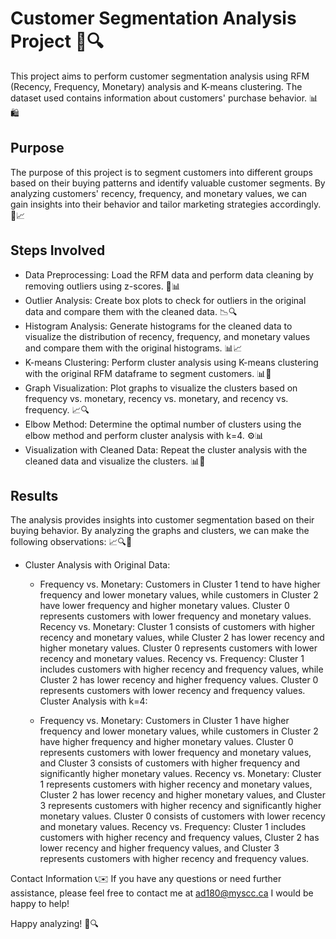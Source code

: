# Customer Segmentation Analysis Project 🎯🔍
This project aims to perform customer segmentation analysis using RFM (Recency, Frequency, Monetary) analysis and K-means clustering. The dataset used contains information about customers' purchase behavior. 📊🛍️

## Purpose
The purpose of this project is to segment customers into different groups based on their buying patterns and identify valuable customer segments. By analyzing customers' recency, frequency, and monetary values, we can gain insights into their behavior and tailor marketing strategies accordingly. 🎯📈

## Steps Involved
* Data Preprocessing: Load the RFM data and perform data cleaning by removing outliers using z-scores. 🧹📊
* Outlier Analysis: Create box plots to check for outliers in the original data and compare them with the cleaned data. 📉🔍
* Histogram Analysis: Generate histograms for the cleaned data to visualize the distribution of recency, frequency, and monetary values and compare them with the original histograms. 📊📈
* K-means Clustering: Perform cluster analysis using K-means clustering with the original RFM dataframe to segment customers. 📊🔢
* Graph Visualization: Plot graphs to visualize the clusters based on frequency vs. monetary, recency vs. monetary, and recency vs. frequency. 📈🔍
* Elbow Method: Determine the optimal number of clusters using the elbow method and perform cluster analysis with k=4. ⚙️📊
* Visualization with Cleaned Data: Repeat the cluster analysis with the cleaned data and visualize the clusters. 📊🧹

## Results
The analysis provides insights into customer segmentation based on their buying behavior. By analyzing the graphs and clusters, we can make the following observations: 📈🔍🔢

* Cluster Analysis with Original Data:
  * Frequency vs. Monetary: Customers in Cluster 1 tend to have higher frequency and lower monetary values, while customers in Cluster 2 have lower frequency and higher monetary values. Cluster 0 represents customers with lower frequency and monetary values.
Recency vs. Monetary: Cluster 1 consists of customers with higher recency and monetary values, while Cluster 2 has lower recency and higher monetary values. Cluster 0 represents customers with lower recency and monetary values.
Recency vs. Frequency: Cluster 1 includes customers with higher recency and frequency values, while Cluster 2 has lower recency and higher frequency values. Cluster 0 represents customers with lower recency and frequency values.
Cluster Analysis with k=4:

  * Frequency vs. Monetary: Customers in Cluster 1 have higher frequency and lower monetary values, while customers in Cluster 2 have higher frequency and higher monetary values. Cluster 0 represents customers with lower frequency and monetary values, and Cluster 3 consists of customers with higher frequency and significantly higher monetary values.
Recency vs. Monetary: Cluster 1 represents customers with higher recency and monetary values, Cluster 2 has lower recency and higher monetary values, and Cluster 3 represents customers with higher recency and significantly higher monetary values. Cluster 0 consists of customers with lower recency and monetary values.
Recency vs. Frequency: Cluster 1 includes customers with higher recency and frequency values, Cluster 2 has lower recency and higher frequency values, and Cluster 3 represents customers with higher recency and frequency values.


Contact Information 📞✉️
If you have any questions or need further assistance, please feel free to contact me at ad180@myscc.ca I would be happy to help!

Happy analyzing! 🚀🔍
